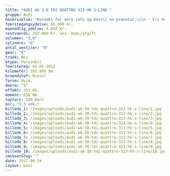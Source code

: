 ```yaml
---
title: "AUDI A6 3,0 TDI QUATTRO 313 HK S-LINE "
gruppe: Audi
beskrivelse: "Kontakt for mere info og bestil en prøvetur.\n\n - Fri km. \n\n - Klar til levering.\n\n - Mulighed for mekaniskgaranti.\n\n  ✔ Ingen km-begrænsning: Kør så meget du vil i hele perioden.\n\n ✔ Garantiforsikring tilbydes: Ingen uventede værksteds regninger.\n\n ✔ Mulighed for billig forsikring \n\n ✔ Vaskekort til Cirkel K: Vask bilen i hele landet hos Cirkel K.\n\n ✔ Skal vi hjælpe dig med at finde drømmebilen, tilbyder vi Danmarks bedste leasingpakker.\n\n  \n"
foerstegangsydelse: 65.000 Kr.
maanedlig_ydelse: 4.850 Kr.
restvaerdi: 203.000 Kr. eks. moms/afgift
volumen: "3,0"
cylindre: "6"
antal_ventiler: "0"
gear: "8"
traek: Nej
btype: Personbil
foerstereg: 01-05-2013
kilometer: 103.000 Km.
braendstof: Diesel
farve: Hvid.
doere: "5"
effekt: 313 Hk.
moment: 650 Nm.
topfart: 250 Km/t
acc: "5,3 sek."
billede_1: /images/uploads/audi-a6-30-tdi-quattro-313-hk-s-line/1.jpg
billede_2: /images/uploads/audi-a6-30-tdi-quattro-313-hk-s-line/2.jpg
billede_3: /images/uploads/audi-a6-30-tdi-quattro-313-hk-s-line/3.jpg
billede_4: /images/uploads/audi-a6-30-tdi-quattro-313-hk-s-line/4.jpg
billede_5: /images/uploads/audi-a6-30-tdi-quattro-313-hk-s-line/5.jpg
billede_6: /images/uploads/audi-a6-30-tdi-quattro-313-hk-s-line/6.jpg
billede_7: /images/uploads/audi-a6-30-tdi-quattro-313-hk-s-line/7.jpg
billede_8: /images/uploads/audi-a6-30-tdi-quattro-313-hk-s-line/8.jpg
billede_9: /images/uploads/audi-a6-30-tdi-quattro-313-hk-s-line/9.jpg
billede_10: /images/uploads/audi-a6-30-tdi-quattro-313-hk-s-line/10.jpg
cmsUserSlug: ""
date: 2017-08-24 
layout: post
---
```



